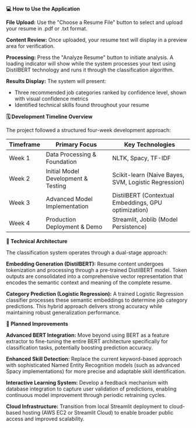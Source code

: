 **💻 How to Use the Application**

**File Upload:** Use the "Choose a Resume File" button to select and upload your resume in .pdf or .txt format.

**Content Review:** Once uploaded, your resume text will display in a preview area for verification.

**Processing:** Press the "Analyze Resume" button to initiate analysis. A loading indicator will show while the system processes your text using DistilBERT technology and runs it through the classification algorithm.

**Results Display:** The system will present:
- Three recommended job categories ranked by confidence level, shown with visual confidence metrics
- Identified technical skills found throughout your resume

**🗓 Development Timeline Overview**

The project followed a structured four-week development approach:

| Timeframe | Primary Focus | Key Technologies |
|-----------|---------------|------------------|
| Week 1 | Data Processing & Foundation | NLTK, Spacy, TF-IDF |
| Week 2 | Initial Model Development & Testing | Scikit-learn (Naive Bayes, SVM, Logistic Regression) |
| Week 3 | Advanced Model Implementation | DistilBERT (Contextual Embeddings, GPU optimization) |
| Week 4 | Production Deployment & Demo | Streamlit, Joblib (Model Persistence) |

**🧠 Technical Architecture**

The classification system operates through a dual-stage approach:

**Embedding Generation (DistilBERT):** Resume content undergoes tokenization and processing through a pre-trained DistilBERT model. Token outputs are consolidated into a comprehensive vector representation that encodes the semantic context and meaning of the complete resume.

**Category Prediction (Logistic Regression):** A trained Logistic Regression classifier processes these semantic embeddings to determine job category predictions. This hybrid approach delivers strong accuracy while maintaining robust generalization performance.

**🔮 Planned Improvements**

**Advanced BERT Integration:** Move beyond using BERT as a feature extractor to fine-tuning the entire BERT architecture specifically for classification tasks, potentially boosting prediction accuracy.

**Enhanced Skill Detection:** Replace the current keyword-based approach with sophisticated Named Entity Recognition models (such as advanced Spacy implementations) for more precise and adaptable skill identification.

**Interactive Learning System:** Develop a feedback mechanism with database integration to capture user validation of predictions, enabling continuous model improvement through periodic retraining cycles.

**Cloud Infrastructure:** Transition from local Streamlit deployment to cloud-based hosting (AWS EC2 or Streamlit Cloud) to enable broader public access and improved scalability.
